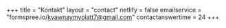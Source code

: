 +++
title = "Kontakt"
layout = "contact"
netlify = false
emailservice = "formspree.io/kyawnaymyolatt7@gmail.com"
contactanswertime = 24
+++


